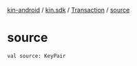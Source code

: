 [kin-android](../../index.md) / [kin.sdk](../index.md) / [Transaction](index.md) / [source](./source.md)

# source

`val source: KeyPair`